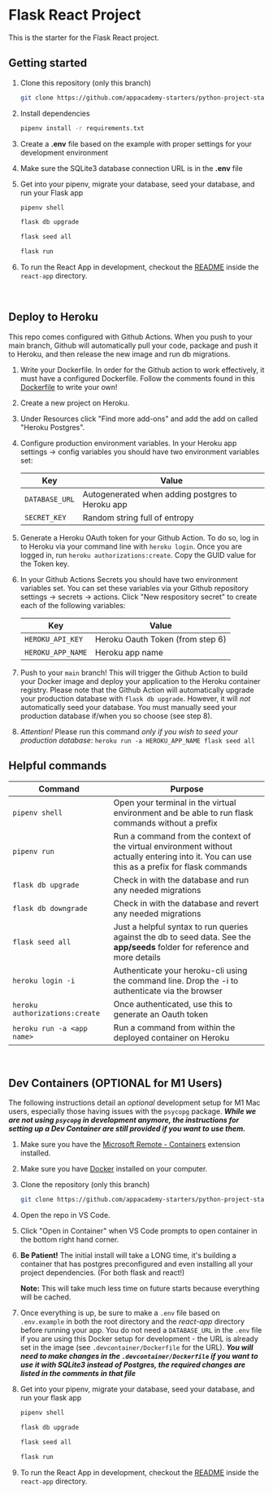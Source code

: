 # Flask React Project

This is the starter for the Flask React project.

## Getting started
1. Clone this repository (only this branch)

   ```bash
   git clone https://github.com/appacademy-starters/python-project-starter.git
   ```

2. Install dependencies

      ```bash
      pipenv install -r requirements.txt
      ```

3. Create a **.env** file based on the example with proper settings for your
   development environment
4. Make sure the SQLite3 database connection URL is in the **.env** file

5. Get into your pipenv, migrate your database, seed your database, and run your Flask app

   ```bash
   pipenv shell
   ```

   ```bash
   flask db upgrade
   ```

   ```bash
   flask seed all
   ```

   ```bash
   flask run
   ```

6. To run the React App in development, checkout the [README](./react-app/README.md) inside the `react-app` directory.


<br>

## Deploy to Heroku
This repo comes configured with Github Actions. When you push to your main branch, Github will automatically pull your code, package and push it to Heroku, and then release the new image and run db migrations. 

1. Write your Dockerfile. In order for the Github action to work effectively, it must have a configured Dockerfile. Follow the comments found in this [Dockerfile](./Dockerfile) to write your own!

2. Create a new project on Heroku.

3. Under Resources click "Find more add-ons" and add the add on called "Heroku Postgres".

4. Configure production environment variables. In your Heroku app settings -> config variables you should have two environment variables set:

   |    Key          |    Value    |
   | -------------   | ----------- |
   | `DATABASE_URL`  | Autogenerated when adding postgres to Heroku app |
   | `SECRET_KEY`    | Random string full of entropy |

5. Generate a Heroku OAuth token for your Github Action. To do so, log in to Heroku via your command line with `heroku login`. Once you are logged in, run `heroku authorizations:create`. Copy the GUID value for the Token key.

6. In your Github Actions Secrets you should have two environment variables set. You can set these variables via your Github repository settings -> secrets -> actions. Click "New respository secret" to create
each of the following variables:

   |    Key            |    Value    |
   | -------------     | ----------- |
   | `HEROKU_API_KEY`  | Heroku Oauth Token (from step 6)|
   | `HEROKU_APP_NAME` | Heroku app name    |

7. Push to your `main` branch! This will trigger the Github Action to build your Docker image and deploy your application to the Heroku container registry. Please note that the Github Action will automatically upgrade your production database with `flask db upgrade`. However, it will *not* automatically seed your database. You must manually seed your production database if/when you so choose (see step 8).

8. *Attention!* Please run this command *only if you wish to seed your production database*: `heroku run -a HEROKU_APP_NAME flask seed all`

## Helpful commands
|    Command            |    Purpose    |
| -------------         | ------------- |
| `pipenv shell`        | Open your terminal in the virtual environment and be able to run flask commands without a prefix |
| `pipenv run`          | Run a command from the context of the virtual environment without actually entering into it. You can use this as a prefix for flask commands  |
| `flask db upgrade`    | Check in with the database and run any needed migrations  |
| `flask db downgrade`  | Check in with the database and revert any needed migrations  |
| `flask seed all`      | Just a helpful syntax to run queries against the db to seed data. See the **app/seeds** folder for reference and more details |
| `heroku login -i`      | Authenticate your heroku-cli using the command line. Drop the -i to authenticate via the browser |
| `heroku authorizations:create` | Once authenticated, use this to generate an Oauth token |
| `heroku run -a <app name>` | Run a command from within the deployed container on Heroku |


<br>

## Dev Containers (OPTIONAL for M1 Users)
The following instructions detail an *optional* development setup for M1 Mac users, especially those having issues with the `psycopg` package.  ***While we are not using `psycopg` in development anymore, the instructions for setting up a Dev Container are still provided if you want to use them.***


1. Make sure you have the [Microsoft Remote - Containers](https://marketplace.visualstudio.com/items?itemName=ms-vscode-remote.remote-containers) extension installed. 
2. Make sure you have [Docker](https://www.docker.com/products/docker-desktop/) installed on your computer. 
3. Clone the repository (only this branch)
   ```bash
   git clone https://github.com/appacademy-starters/python-project-starter.git
   ```
4. Open the repo in VS Code. 
5. Click "Open in Container" when VS Code prompts to open container in the bottom right hand corner. 
6. **Be Patient!** The initial install will take a LONG time, it's building a container that has postgres preconfigured and even installing all your project dependencies. (For both flask and react!)

   **Note:** This will take much less time on future starts because everything will be cached.

7. Once everything is up, be sure to make a `.env` file based on `.env.example` in both the root directory and the *react-app* directory before running your app. You do not need a `DATABASE_URL` in the `.env` file if you are using this Docker setup for development - the URL is already set in the image (see `.devcontainer/Dockerfile` for the URL).  ***You will need to make changes in the `.devcontainer/Dockerfile` if you want to use it with SQLite3 instead of Postgres, the required changes are listed in the comments in that file***  

8. Get into your pipenv, migrate your database, seed your database, and run your flask app

   ```bash
   pipenv shell
   ```

   ```bash
   flask db upgrade
   ```

   ```bash
   flask seed all
   ```

   ```bash
   flask run
   ```

9. To run the React App in development, checkout the [README](./react-app/README.md) inside the `react-app` directory.


